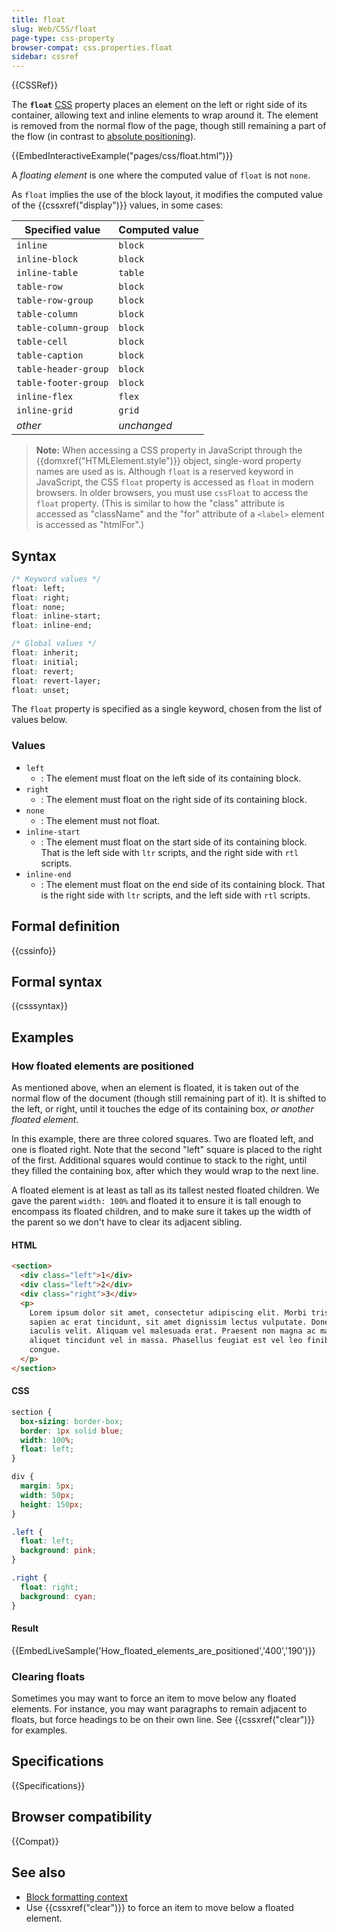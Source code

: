 ```yaml
---
title: float
slug: Web/CSS/float
page-type: css-property
browser-compat: css.properties.float
sidebar: cssref
---
```


{{CSSRef}}

The **`float`** [CSS](/en-US/docs/Web/CSS) property places an element on the left or right side of its container, allowing text and inline elements to wrap around it. The element is removed from the normal flow of the page, though still remaining a part of the flow (in contrast to [absolute positioning](/en-US/docs/Web/CSS/position#absolute_positioning)).

{{EmbedInteractiveExample("pages/css/float.html")}}

A _floating element_ is one where the computed value of `float` is not `none`.

As `float` implies the use of the block layout, it modifies the computed value of the {{cssxref("display")}} values, in some cases:

| Specified value      | Computed value |
| -------------------- | -------------- |
| `inline`             | `block`        |
| `inline-block`       | `block`        |
| `inline-table`       | `table`        |
| `table-row`          | `block`        |
| `table-row-group`    | `block`        |
| `table-column`       | `block`        |
| `table-column-group` | `block`        |
| `table-cell`         | `block`        |
| `table-caption`      | `block`        |
| `table-header-group` | `block`        |
| `table-footer-group` | `block`        |
| `inline-flex`        | `flex`         |
| `inline-grid`        | `grid`         |
| _other_              | _unchanged_    |

> **Note:** When accessing a CSS property in JavaScript through the {{domxref("HTMLElement.style")}} object, single-word property names are used as is. Although `float` is a reserved keyword in JavaScript, the CSS `float` property is accessed as `float` in modern browsers. In older browsers, you must use `cssFloat` to access the `float` property. (This is similar to how the "class" attribute is accessed as "className" and the "for" attribute of a `<label>` element is accessed as "htmlFor".)

## Syntax

```css
/* Keyword values */
float: left;
float: right;
float: none;
float: inline-start;
float: inline-end;

/* Global values */
float: inherit;
float: initial;
float: revert;
float: revert-layer;
float: unset;
```

The `float` property is specified as a single keyword, chosen from the list of values below.

### Values

- `left`
  - : The element must float on the left side of its containing block.
- `right`
  - : The element must float on the right side of its containing block.
- `none`
  - : The element must not float.
- `inline-start`
  - : The element must float on the start side of its containing block. That is the left side with `ltr` scripts, and the right side with `rtl` scripts.
- `inline-end`
  - : The element must float on the end side of its containing block. That is the right side with `ltr` scripts, and the left side with `rtl` scripts.

## Formal definition

{{cssinfo}}

## Formal syntax

{{csssyntax}}

## Examples

### How floated elements are positioned

As mentioned above, when an element is floated, it is taken out of the normal flow of the document (though still remaining part of it). It is shifted to the left, or right, until it touches the edge of its containing box, _or another floated element_.

In this example, there are three colored squares. Two are floated left, and one is floated right. Note that the second "left" square is placed to the right of the first. Additional squares would continue to stack to the right, until they filled the containing box, after which they would wrap to the next line.

A floated element is at least as tall as its tallest nested floated children. We gave the parent `width: 100%` and floated it to ensure it is tall enough to encompass its floated children, and to make sure it takes up the width of the parent so we don't have to clear its adjacent sibling.

#### HTML

```html
<section>
  <div class="left">1</div>
  <div class="left">2</div>
  <div class="right">3</div>
  <p>
    Lorem ipsum dolor sit amet, consectetur adipiscing elit. Morbi tristique
    sapien ac erat tincidunt, sit amet dignissim lectus vulputate. Donec id
    iaculis velit. Aliquam vel malesuada erat. Praesent non magna ac massa
    aliquet tincidunt vel in massa. Phasellus feugiat est vel leo finibus
    congue.
  </p>
</section>
```

#### CSS

```css
section {
  box-sizing: border-box;
  border: 1px solid blue;
  width: 100%;
  float: left;
}

div {
  margin: 5px;
  width: 50px;
  height: 150px;
}

.left {
  float: left;
  background: pink;
}

.right {
  float: right;
  background: cyan;
}
```

#### Result

{{EmbedLiveSample('How_floated_elements_are_positioned','400','190')}}

### Clearing floats

Sometimes you may want to force an item to move below any floated elements. For instance, you may want paragraphs to remain adjacent to floats, but force headings to be on their own line. See {{cssxref("clear")}} for examples.

## Specifications

{{Specifications}}

## Browser compatibility

{{Compat}}

## See also

- [Block formatting context](/en-US/docs/Web/CSS/CSS_display/Block_formatting_context)
- Use {{cssxref("clear")}} to force an item to move below a floated element.
